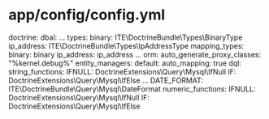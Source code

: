 # app/config/config.yml

doctrine:
    dbal:
        ...
        types:
            binary: ITE\DoctrineBundle\Types\BinaryType
            ip_address: ITE\DoctrineBundle\Types\IpAddressType
        mapping_types:
            binary: binary
            ip_address: ip_address
    ...
    orm:
        auto_generate_proxy_classes: "%kernel.debug%"
        entity_managers:
            default:
                auto_mapping: true
                dql:
                    string_functions:
                        IFNULL: DoctrineExtensions\Query\Mysql\IfNull
                        IF: DoctrineExtensions\Query\Mysql\IfElse
                        ...
                        DATE_FORMAT: ITE\DoctrineBundle\Query\Mysql\DateFormat
                    numeric_functions:
                        IFNULL: DoctrineExtensions\Query\Mysql\IfNull
                        IF: DoctrineExtensions\Query\Mysql\IfElse